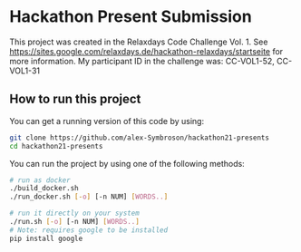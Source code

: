 # Hackathon Present Submission

This project was created in the Relaxdays Code Challenge Vol. 1.
See https://sites.google.com/relaxdays.de/hackathon-relaxdays/startseite for more information.
My participant ID in the challenge was: CC-VOL1-52, CC-VOL1-31

## How to run this project
You can get a running version of this code by using:
```bash
git clone https://github.com/alex-Symbroson/hackathon21-presents
cd hackathon21-presents
```
You can run the project by using one of the following methods:
```bash
# run as docker
./build_docker.sh
./run_docker.sh [-o] [-n NUM] [WORDS..]

# run it directly on your system
./run.sh [-o] [-n NUM] [WORDS..]
# Note: requires google to be installed
pip install google
```


